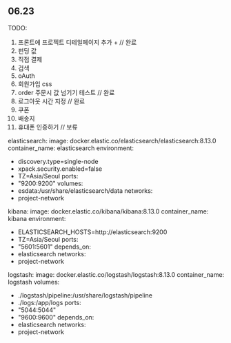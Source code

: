 ##
## 06.23 ##
TODO:
1. 프론트에 프로젝트 디테일페이지 추가 + // 완료
2. 펀딩 값 
3. 직접 결제 
4. 검색
5. oAuth 
6. 회원가입 css
7. order 주문시 값 넘기기 테스트 // 완료
8. 로그아웃 시간 지정 // 완료
9. 쿠폰
10. 배송지
11. 휴대폰 인증하기 // 보류



elasticsearch:
image: docker.elastic.co/elasticsearch/elasticsearch:8.13.0
container_name: elasticsearch
environment:
- discovery.type=single-node
- xpack.security.enabled=false
- TZ=Asia/Seoul
ports:
- "9200:9200"
volumes:
- esdata:/usr/share/elasticsearch/data
networks:
- project-network

kibana:
image: docker.elastic.co/kibana/kibana:8.13.0
container_name: kibana
environment:
- ELASTICSEARCH_HOSTS=http://elasticsearch:9200
- TZ=Asia/Seoul
ports:
- "5601:5601"
depends_on:
- elasticsearch
networks:
- project-network

logstash:
image: docker.elastic.co/logstash/logstash:8.13.0
container_name: logstash
volumes:
- ./logstash/pipeline:/usr/share/logstash/pipeline
- ./logs:/app/logs
ports:
- "5044:5044"
- "9600:9600"
depends_on:
- elasticsearch
networks:
- project-network
